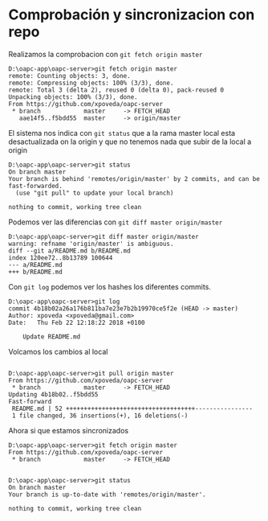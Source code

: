 Comprobación y sincronizacion con repo
======================================

Realizamos la comprobacion con `git fetch origin master`
```
D:\oapc-app\oapc-server>git fetch origin master
remote: Counting objects: 3, done.
remote: Compressing objects: 100% (3/3), done.
remote: Total 3 (delta 2), reused 0 (delta 0), pack-reused 0
Unpacking objects: 100% (3/3), done.
From https://github.com/xpoveda/oapc-server
 * branch            master     -> FETCH_HEAD
   aae14f5..f5bdd55  master     -> origin/master
```

El sistema nos indica con `git status` que a la rama master local esta desactualizada on la origin
y que no tenemos nada que subir de la local a origin
```
D:\oapc-app\oapc-server>git status
On branch master
Your branch is behind 'remotes/origin/master' by 2 commits, and can be fast-forwarded.
  (use "git pull" to update your local branch)

nothing to commit, working tree clean
```

Podemos ver las diferencias con `git diff master origin/master`
```
D:\oapc-app\oapc-server>git diff master origin/master
warning: refname 'origin/master' is ambiguous.
diff --git a/README.md b/README.md
index 120ee72..8b13789 100644
--- a/README.md
+++ b/README.md
```

Con `git log` podemos ver los hashes los diferentes commits.
```
D:\oapc-app\oapc-server>git log
commit 4b18b02a26a176b811ba7e23e7b2b19970ce5f2e (HEAD -> master)
Author: xpoveda <xpoveda@gmail.com>
Date:   Thu Feb 22 12:18:22 2018 +0100

    Update README.md
```

Volcamos los cambios al local
```

D:\oapc-app\oapc-server>git pull origin master
From https://github.com/xpoveda/oapc-server
 * branch            master     -> FETCH_HEAD
Updating 4b18b02..f5bdd55
Fast-forward
 README.md | 52 ++++++++++++++++++++++++++++++++++++----------------
 1 file changed, 36 insertions(+), 16 deletions(-)
````


Ahora si que estamos sincronizados
```
D:\oapc-app\oapc-server>git fetch origin master
From https://github.com/xpoveda/oapc-server
 * branch            master     -> FETCH_HEAD


D:\oapc-app\oapc-server>git status
On branch master
Your branch is up-to-date with 'remotes/origin/master'.

nothing to commit, working tree clean


```
